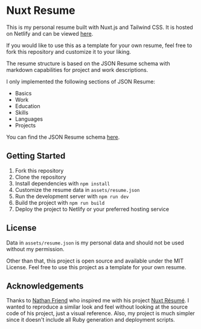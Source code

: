 # Nuxt Resume

This is my personal resume built with Nuxt.js and Tailwind CSS. It is hosted on Netlify and can be viewed [here](https://resume.francescozorzi.me/).

If you would like to use this as a template for your own resume, feel free to fork this repository and customize it to your liking.

The resume structure is based on the JSON Resume schema with markdown capabilities for project and work descriptions.

I only implemented the following sections of JSON Resume:

- Basics
- Work
- Education
- Skills
- Languages
- Projects

You can find the JSON Resume schema [here](https://jsonresume.org/schema/).

## Getting Started

1. Fork this repository
2. Clone the repository
3. Install dependencies with `npm install`
4. Customize the resume data in `assets/resume.json`
5. Run the development server with `npm run dev`
6. Build the project with `npm run build`
7. Deploy the project to Netlify or your preferred hosting service

## License

Data in `assets/resume.json` is my personal data and should not be used without my permission.

Other than that, this project is open source and available under the MIT License. Feel free to use this project as a template for your own resume.

## Acknowledgements

Thanks to [Nathan Friend](https://nathanfriend.io/) who inspired me with his project [Nuxt Résumé](https://gitlab.com/nfriend/nuxt-resume). I wanted to reproduce a similar look and feel without looking at the source code of his project, just a visual reference. Also, my project is much simpler since it doesn't include all Ruby generation and deployment scripts.
